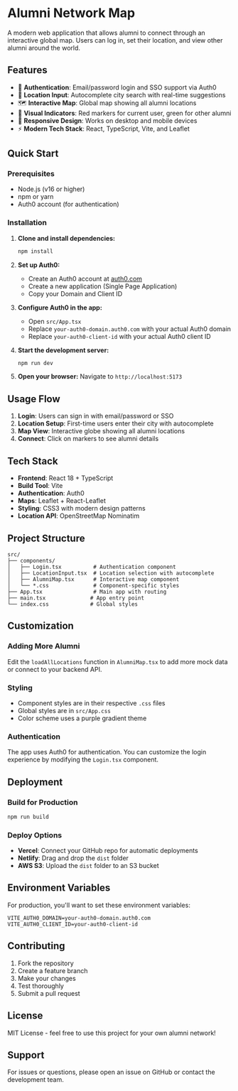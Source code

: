 # Alumni Network Map

A modern web application that allows alumni to connect through an interactive global map. Users can log in, set their location, and view other alumni around the world.

## Features

- 🔐 **Authentication**: Email/password login and SSO support via Auth0
- 📍 **Location Input**: Autocomplete city search with real-time suggestions
- 🗺️ **Interactive Map**: Global map showing all alumni locations
- 🎯 **Visual Indicators**: Red markers for current user, green for other alumni
- 📱 **Responsive Design**: Works on desktop and mobile devices
- ⚡ **Modern Tech Stack**: React, TypeScript, Vite, and Leaflet

## Quick Start

### Prerequisites

- Node.js (v16 or higher)
- npm or yarn
- Auth0 account (for authentication)

### Installation

1. **Clone and install dependencies:**
   ```bash
   npm install
   ```

2. **Set up Auth0:**
   - Create an Auth0 account at [auth0.com](https://auth0.com)
   - Create a new application (Single Page Application)
   - Copy your Domain and Client ID

3. **Configure Auth0 in the app:**
   - Open `src/App.tsx`
   - Replace `your-auth0-domain.auth0.com` with your actual Auth0 domain
   - Replace `your-auth0-client-id` with your actual Auth0 client ID

4. **Start the development server:**
   ```bash
   npm run dev
   ```

5. **Open your browser:**
   Navigate to `http://localhost:5173`

## Usage Flow

1. **Login**: Users can sign in with email/password or SSO
2. **Location Setup**: First-time users enter their city with autocomplete
3. **Map View**: Interactive globe showing all alumni locations
4. **Connect**: Click on markers to see alumni details

## Tech Stack

- **Frontend**: React 18 + TypeScript
- **Build Tool**: Vite
- **Authentication**: Auth0
- **Maps**: Leaflet + React-Leaflet
- **Styling**: CSS3 with modern design patterns
- **Location API**: OpenStreetMap Nominatim

## Project Structure

```
src/
├── components/
│   ├── Login.tsx          # Authentication component
│   ├── LocationInput.tsx  # Location selection with autocomplete
│   ├── AlumniMap.tsx      # Interactive map component
│   └── *.css              # Component-specific styles
├── App.tsx                # Main app with routing
├── main.tsx              # App entry point
└── index.css             # Global styles
```

## Customization

### Adding More Alumni
Edit the `loadAllLocations` function in `AlumniMap.tsx` to add more mock data or connect to your backend API.

### Styling
- Component styles are in their respective `.css` files
- Global styles are in `src/App.css`
- Color scheme uses a purple gradient theme

### Authentication
The app uses Auth0 for authentication. You can customize the login experience by modifying the `Login.tsx` component.

## Deployment

### Build for Production
```bash
npm run build
```

### Deploy Options
- **Vercel**: Connect your GitHub repo for automatic deployments
- **Netlify**: Drag and drop the `dist` folder
- **AWS S3**: Upload the `dist` folder to an S3 bucket

## Environment Variables

For production, you'll want to set these environment variables:

```env
VITE_AUTH0_DOMAIN=your-auth0-domain.auth0.com
VITE_AUTH0_CLIENT_ID=your-auth0-client-id
```

## Contributing

1. Fork the repository
2. Create a feature branch
3. Make your changes
4. Test thoroughly
5. Submit a pull request

## License

MIT License - feel free to use this project for your own alumni network!

## Support

For issues or questions, please open an issue on GitHub or contact the development team.
